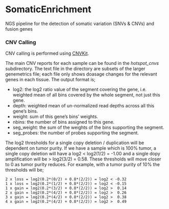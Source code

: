 # SomaticEnrichment
NGS pipeline for the detection of somatic variation (SNVs &amp; CNVs) and fusion genes

### CNV Calling

CNV calling is performed using [CNVKit](https://cnvkit.readthedocs.io/en/stable/).

The main CNV reports for each sample can be found in the *hotspot_cnvs* subdirectory. The text file in the directory are subsets of the larger genemetrics file; each file only shows doasage changes for the relevant genes in each tissue. The output format is;

-  log2: the log2 ratio value of the segment covering the gene, i.e. weighted mean of all bins covered by the whole segment, not just this gene.
-  depth: weighted mean of un-normalized read depths across all this gene’s bins.
-  weight: sum of this gene’s bins’ weights.
-  nbins: the number of bins assigned to this gene.
-  seg_weight: the sum of the weights of the bins supporting the segment.
-  seg_probes: the number of probes supporting the segment.

The log2 thresholds for a single copy deletion / duplication will be dependent on tumor purity. If we have a sample which is 100% tumor, a single copy deletion will have a log2 < log2(1/2) = -1.00 and a single dopy amplification will be > log2(3/2) = 0.58. These thresholds will move closer to 0 as tumor purity reduces. For example, with a tumor purity of 10% the thresholds will be;

```
2 x loss = log2(0.2*(0/2) + 0.8*(2/2)) = log2 < -0.32
1 x loss = log2(0.2*(1/2) + 0.8*(2/2)) = log2 < -0.15
1 x gain = log2(0.2*(3/2) + 0.8*(2/2)) = log2 >  0.14
2 x gain = log2(0.2*(4/2) + 0.8*(2/2)) = log2 >  0.26
3 x gain = log2(0.2*(4/2) + 0.8*(2/2)) = log2 >  0.38
4 x gain = log2(0.2*(4/2) + 0.8*(2/2)) = log2 >  0.49
```


